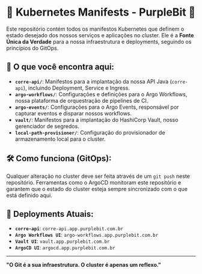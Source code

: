 # 🚀 Kubernetes Manifests - PurpleBit 🦄

Este repositório contém todos os manifestos Kubernetes que definem o estado desejado dos nossos serviços e aplicações no cluster. Ele é a **Fonte Única da Verdade** para a nossa infraestrutura e deployments, seguindo
os princípios do GitOps.

## 🌟 O que você encontra aqui:

- **`corre-api/`**: Manifestos para a implantação da nossa API Java (`corre-api`), incluindo Deployment, Service e Ingress.
- **`argo-workflows/`**: Configurações e definições para o Argo Workflows, nossa plataforma de orquestração de pipelines de CI.
- **`argo-events/`**: Configurações para o Argo Events, responsável por capturar eventos e disparar nossos workflows.
- **`vault/`**: Manifestos para a implantação do HashiCorp Vault, nosso gerenciador de segredos.
- **`local-path-provisioner/`**: Configuração do provisionador de armazenamento local para o cluster.

## 🛠️ Como funciona (GitOps):

Qualquer alteração no cluster deve ser feita através de um `git push` neste repositório. Ferramentas como o ArgoCD monitoram este repositório e garantem que o estado do cluster esteja sempre sincronizado com o que
está definido aqui.

## 🚀 Deployments Atuais:

- **`corre-api`**: `corre-api.app.purplebit.com.br`
- **`Argo Workflows UI`**: `argo-workflows.app.purplebit.com.br`
- **`Vault UI`**: `vault.app.purplebit.com.br`
- **`ArgoCD UI`**: `argocd.app.purplebit.com.br`

---

**"O Git é a sua infraestrutura. O cluster é apenas um reflexo."**
